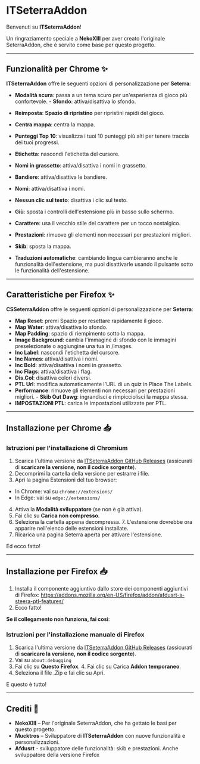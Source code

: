 # ITSeterraAddon

Benvenuti su **ITSeterraAddon**!

Un ringraziamento speciale a **NekoXIII** per aver creato l'originale SeterraAddon, che è servito come base per questo progetto.

---

## Funzionalità per Chrome ✨

**ITSeterraAddon** offre le seguenti opzioni di personalizzazione per **Seterra**:

- **Modalità scura**: passa a un tema scuro per un'esperienza di gioco più confortevole. - **Sfondo**: attiva/disattiva lo sfondo.
- **Reimposta**: **Spazio di ripristino** per ripristini rapidi del gioco.
- **Centra mappa**: centra la mappa.
- **Punteggi Top 10**: visualizza i tuoi 10 punteggi più alti per tenere traccia dei tuoi progressi.
- **Etichetta**: nascondi l'etichetta del cursore.
- **Nomi in grassetto**: attiva/disattiva i nomi in grassetto.
- **Bandiere**: attiva/disattiva le bandiere.
- **Nomi**: attiva/disattiva i nomi.
- **Nessun clic sul testo**: disattiva i clic sul testo.
- **Giù**: sposta i controlli dell'estensione più in basso sullo schermo.
- **Carattere**: usa il vecchio stile del carattere per un tocco nostalgico.
- **Prestazioni**: rimuove gli elementi non necessari per prestazioni migliori.
- **Skib**: sposta la mappa.

- **Traduzioni automatiche**: cambiando lingua cambieranno anche le funzionalità dell'estensione, ma puoi disattivarle usando il pulsante sotto le funzionalità dell'estensione.

---
## Caratteristiche per Firefox ✨

**CSSeterraAddon** offre le seguenti opzioni di personalizzazione per **Seterra**:

- **Map Reset**: premi Spazio per resettare rapidamente il gioco.
- **Map Water**: attiva/disattiva lo sfondo.
- **Map Padding**: spazio di riempimento sotto la mappa.
- **Image Background**: cambia l'immagine di sfondo con le immagini preselezionate o aggiungine una tua in /images.
- **Inc Label**: nascondi l'etichetta del cursore.
- **Inc Names**: attiva/disattiva i nomi.
- **Inc Bold**: attiva/disattiva i nomi in grassetto.
- **Inc Flags**: attiva/disattiva i flag.
- **Dis.Col**: disattiva colori diversi.
- **PTL Url**: modifica automaticamente l'URL di un quiz in Place The Labels.
- **Performance**: rimuove gli elementi non necessari per prestazioni migliori. - **Skib Out Dawg**: ingrandisci e rimpicciolisci la mappa stessa.
- **IMPOSTAZIONI PTL**: carica le impostazioni utilizzate per PTL.

---

## Installazione per Chrome 📥

### Istruzioni per l'installazione di Chromium

1. Scarica l'ultima versione da [ITSeterraAddon GitHub Releases](https://github.com/Mucktros/ITSterraAddon/releases/latest) (assicurati di **scaricare la versione, non il codice sorgente**).
2. Decomprimi la cartella della versione per estrarre i file.
3. Apri la pagina Estensioni del tuo browser:
- In Chrome: vai su `chrome://extensions/`
- In Edge: vai su `edge://extensions/`
4. Attiva la **Modalità sviluppatore** (se non è già attiva).
5. Fai clic su **Carica non compresso**.
6. Seleziona la cartella appena decompressa. 7. L'estensione dovrebbe ora apparire nell'elenco delle estensioni installate.
8. Ricarica una pagina Seterra aperta per attivare l'estensione.

Ed ecco fatto!

---
## Installazione per Firefox 📥
1. Installa il componente aggiuntivo dallo store dei componenti aggiuntivi di Firefox: https://addons.mozilla.org/en-US/firefox/addon/afdusrt-s-steera-ptl-features/
2. Ecco fatto!

**Se il collegamento non funziona, fai così**:

### Istruzioni per l'installazione manuale di Firefox

1. Scarica l'ultima versione da [ITSeterraAddon GitHub Releases](https://github.com/Mucktros/ITSterraAddon/releases/latest) (assicurati di **scaricare la versione, non il codice sorgente**).
2. Vai su `about:debugging`
3. Fai clic su **Questo Firefox**. 4. Fai clic su Carica **Addon temporaneo**.
5. Seleziona il file .Zip e fai clic su Apri.

E questo è tutto!

---
## Crediti 👏

- **NekoXIII** – Per l'originale SeterraAddon, che ha gettato le basi per questo progetto.
- **Mucktros** – Sviluppatore di **ITSeterraAddon** con nuove funzionalità e personalizzazioni.
- **Afdusrt** - sviluppatore delle funzionalità: skib e prestazioni. Anche sviluppatore della versione Firefox
